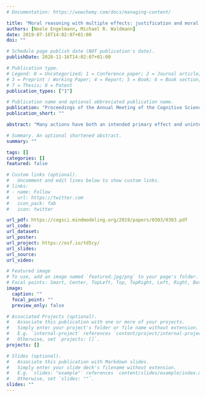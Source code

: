 ```yaml
---
# Documentation: https://wowchemy.com/docs/managing-content/

title: "Moral reasoning with multiple effects: justification and moral responsibility for side effects"
authors: [Neele Engelmann, Michael R. Waldmann]
date: 2019-07-16T14:02:07+01:00
doi: ""

# Schedule page publish date (NOT publication's date).
publishDate: 2020-11-16T14:02:07+01:00

# Publication type.
# Legend: 0 = Uncategorized; 1 = Conference paper; 2 = Journal article;
# 3 = Preprint / Working Paper; 4 = Report; 5 = Book; 6 = Book section;
# 7 = Thesis; 8 = Patent
publication_types: ["1"]

# Publication name and optional abbreviated publication name.
publication: "Proceedings of the Annual Meeting of the Cognitive Science Society 41 (pp. 1703-1709)"
publication_short: ""

abstract: "Many actions have both an intended primary effect and unintended, but foreseen side effects. In two experiments we investigated how people morally evaluate such situations. While a negative side effect was held constant across conditions in Experiment 1, we varied features of the positive primary effect. We found that judgments of moral justification of actions were sensitive to the numerical ratios of helped versus harmed entities as well as to the kind of state change that was induced by an agent’s action (saving entities from harm versus improving their status quo). Judgments of moral responsibility for side effects were only sensitive to the latter manipulation. In Experiment 2, we found initial support for a subjective utilitarian explanation of the moral justification judgments."

# Summary. An optional shortened abstract.
summary: ""

tags: []
categories: []
featured: false

# Custom links (optional).
#   Uncomment and edit lines below to show custom links.
# links:
# - name: Follow
#   url: https://twitter.com
#   icon_pack: fab
#   icon: twitter

url_pdf: https://cogsci.mindmodeling.org/2019/papers/0303/0303.pdf
url_code:
url_dataset:
url_poster:
url_project: https://osf.io/td5cy/
url_slides:
url_source:
url_video:

# Featured image
# To use, add an image named `featured.jpg/png` to your page's folder. 
# Focal points: Smart, Center, TopLeft, Top, TopRight, Left, Right, BottomLeft, Bottom, BottomRight.
image:
  caption: ""
  focal_point: ""
  preview_only: false

# Associated Projects (optional).
#   Associate this publication with one or more of your projects.
#   Simply enter your project's folder or file name without extension.
#   E.g. `internal-project` references `content/project/internal-project/index.md`.
#   Otherwise, set `projects: []`.
projects: []

# Slides (optional).
#   Associate this publication with Markdown slides.
#   Simply enter your slide deck's filename without extension.
#   E.g. `slides: "example"` references `content/slides/example/index.md`.
#   Otherwise, set `slides: ""`.
slides: ""
---
```

